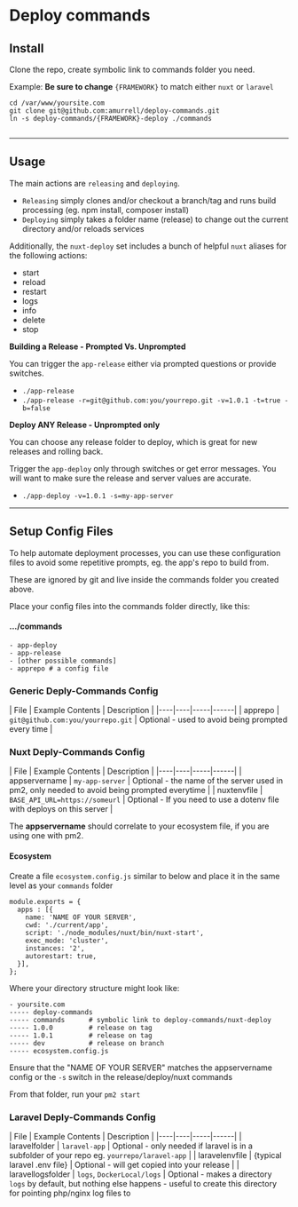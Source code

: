 # Deploy commands

## Install

Clone the repo, create symbolic link to commands folder you need.

Example: **Be sure to change** `{FRAMEWORK}` to match either `nuxt` or `laravel`

```
cd /var/www/yoursite.com
git clone git@github.com:amurrell/deploy-commands.git
ln -s deploy-commands/{FRAMEWORK}-deploy ./commands
```

```

```

---

## Usage

The main actions are `releasing` and `deploying`.

- `Releasing` simply clones and/or checkout a branch/tag and runs build processing (eg. npm install, composer install)
- `Deploying` simply takes a folder name (release) to change out the current directory and/or reloads services

Additionally, the `nuxt-deploy` set includes a bunch of helpful `nuxt` aliases for the following actions:

  - start
  - reload
  - restart
  - logs
  - info
  - delete
  - stop

**Building a Release - Prompted Vs. Unprompted**

You can trigger the `app-release` either via prompted questions or provide switches.

- `./app-release`
- `./app-release -r=git@github.com:you/yourrepo.git -v=1.0.1 -t=true -b=false`

**Deploy ANY Release - Unprompted only**

You can choose any release folder to deploy, which is great for new releases and rolling back.

Trigger the `app-deploy` only through switches or get error messages. You will want to make sure the release and server values are accurate.

- `./app-deploy -v=1.0.1 -s=my-app-server`

---

## Setup Config Files

To help automate deployment processes, you can use these configuration files to avoid some repetitive prompts, eg. the app's repo to build from.

These are ignored by git and live inside the commands folder you created above.

Place your config files into the commands folder directly, like this:

#### .../commands
```
- app-deploy
- app-release
- [other possible commands]
- apprepo # a config file
```

### Generic Deply-Commands Config

| File | Example Contents | Description |
|----|----|-----|------|
| apprepo | `git@github.com:you/yourrepo.git` | Optional - used to avoid being prompted every time |


### Nuxt Deply-Commands Config

| File | Example Contents | Description |
|----|----|-----|------|
| appservername | `my-app-server` | Optional - the name of the server used in pm2, only needed to avoid being prompted everytime |
| nuxtenvfile | `BASE_API_URL=https://someurl` | Optional - If you need to use a dotenv file with deploys on this server |

The **appservername** should correlate to your ecosystem file, if you are using one with pm2. 

#### Ecosystem

Create a file `ecosystem.config.js` similar to below and place it in the same level as your `commands` folder

```
module.exports = {
  apps : [{
    name: 'NAME OF YOUR SERVER',
    cwd: './current/app', 
    script: './node_modules/nuxt/bin/nuxt-start',
    exec_mode: 'cluster',
    instances: '2',
    autorestart: true,
  }],
};
```

Where your directory structure might look like:
```
- yoursite.com
----- deploy-commands
----- commands      # symbolic link to deploy-commands/nuxt-deploy
----- 1.0.0         # release on tag
----- 1.0.1         # release on tag
----- dev           # release on branch
----- ecosystem.config.js
```

Ensure that the "NAME OF YOUR SERVER" matches the appservername config or the `-s` switch in the release/deploy/nuxt commands

From that folder, run your `pm2 start`

### Laravel Deply-Commands Config

| File | Example Contents | Description |
|----|----|-----|------|
| laravelfolder | `laravel-app` | Optional - only needed if laravel is in a subfolder of your repo eg. `yourrepo/laravel-app` |
| laravelenvfile | {typical laravel .env file} | Optional - will get copied into your release |
| laravellogsfolder | `logs`, `DockerLocal/logs` | Optional - makes a directory `logs` by default, but nothing else happens - useful to create this directory for pointing php/nginx log files to

